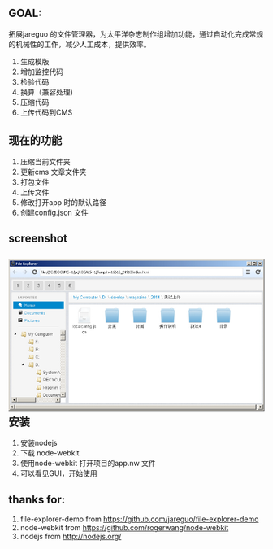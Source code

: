 
GOAL:
-----
拓展jareguo 的文件管理器，为太平洋杂志制作组增加功能，通过自动化完成常规的机械性的工作，减少人工成本，提供效率。  
1. 生成模版  
2. 增加监控代码  
3. 检验代码  
4. 换算（兼容处理)  
5. 压缩代码  
6. 上传代码到CMS  

现在的功能  
----------  
1. 压缩当前文件夹  
2. 更新cms 文章文件夹  
3. 打包文件  
4. 上传文件  
5. 修改打开app 时的默认路径  
6. 创建config.json 文件   
  
screenshot  
----------  
![screenshot](/screenshot.jpg "screenshot in Windows")
安装
----
1. 安装nodejs  
2. 下载 node-webkit  
3. 使用node-webkit 打开项目的app.nw 文件  
4. 可以看见GUI，开始使用  

thanks for:  
-----------  
1. file-explorer-demo from https://github.com/jareguo/file-explorer-demo  
2. node-webkit        from https://github.com/rogerwang/node-webkit  
3. nodejs             from http://nodejs.org/  
